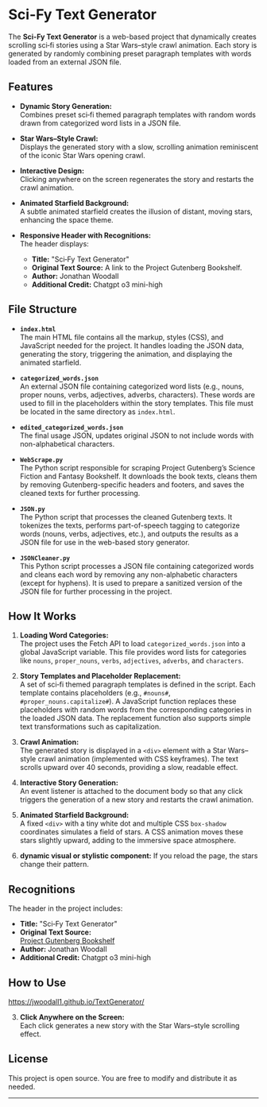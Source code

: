 # Sci-Fy Text Generator

The **Sci-Fy Text Generator** is a web-based project that dynamically creates scrolling sci‑fi stories using a Star Wars–style crawl animation. Each story is generated by randomly combining preset paragraph templates with words loaded from an external JSON file.

## Features

- **Dynamic Story Generation:**  
  Combines preset sci‑fi themed paragraph templates with random words drawn from categorized word lists in a JSON file.

- **Star Wars–Style Crawl:**  
  Displays the generated story with a slow, scrolling animation reminiscent of the iconic Star Wars opening crawl.

- **Interactive Design:**  
  Clicking anywhere on the screen regenerates the story and restarts the crawl animation.

- **Animated Starfield Background:**  
  A subtle animated starfield creates the illusion of distant, moving stars, enhancing the space theme.

- **Responsive Header with Recognitions:**  
  The header displays:
  - **Title:** "Sci‑Fy Text Generator"
  - **Original Text Source:** A link to the Project Gutenberg Bookshelf.
  - **Author:** Jonathan Woodall
  - **Additional Credit:** Chatgpt o3 mini-high

## File Structure

- **`index.html`**  
  The main HTML file contains all the markup, styles (CSS), and JavaScript needed for the project. It handles loading the JSON data, generating the story, triggering the animation, and displaying the animated starfield.

- **`categorized_words.json`**  
  An external JSON file containing categorized word lists (e.g., nouns, proper nouns, verbs, adjectives, adverbs, characters). These words are used to fill in the placeholders within the story templates. This file must be located in the same directory as `index.html`.

- **`edited_categorized_words.json`**  
  The final usage JSON, updates original JSON to not include words with non-alphabetical characters.

- **`WebScrape.py`**  
  The Python script responsible for scraping Project Gutenberg’s Science Fiction and Fantasy Bookshelf. It downloads the book texts, cleans them by removing Gutenberg-specific headers and footers, and saves the cleaned texts for further processing.

- **`JSON.py`**  
  The Python script that processes the cleaned Gutenberg texts. It tokenizes the texts, performs part-of-speech tagging to categorize words (nouns, verbs, adjectives, etc.), and outputs the results as a JSON file for use in the web-based story generator.

- **`JSONCleaner.py`**  
  This Python script processes a JSON file containing categorized words and cleans each word by removing any non-alphabetic characters (except for hyphens). It is used to prepare a sanitized version of the JSON file for further processing in the project.

## How It Works

1. **Loading Word Categories:**  
   The project uses the Fetch API to load `categorized_words.json` into a global JavaScript variable. This file provides word lists for categories like `nouns`, `proper_nouns`, `verbs`, `adjectives`, `adverbs`, and `characters`.

2. **Story Templates and Placeholder Replacement:**  
   A set of sci‑fi themed paragraph templates is defined in the script. Each template contains placeholders (e.g., `#nouns#`, `#proper_nouns.capitalize#`). A JavaScript function replaces these placeholders with random words from the corresponding categories in the loaded JSON data. The replacement function also supports simple text transformations such as capitalization.

3. **Crawl Animation:**  
   The generated story is displayed in a `<div>` element with a Star Wars–style crawl animation (implemented with CSS keyframes). The text scrolls upward over 40 seconds, providing a slow, readable effect.

4. **Interactive Story Generation:**  
   An event listener is attached to the document body so that any click triggers the generation of a new story and restarts the crawl animation.

5. **Animated Starfield Background:**  
   A fixed `<div>` with a tiny white dot and multiple CSS `box-shadow` coordinates simulates a field of stars. A CSS animation moves these stars slightly upward, adding to the immersive space atmosphere.

6. **dynamic visual or stylistic component:**
  If you reload the page, the stars change their pattern.

## Recognitions

The header in the project includes:
- **Title:** "Sci‑Fy Text Generator"
- **Original Text Source:**  
  [Project Gutenberg Bookshelf](https://www.gutenberg.org/ebooks/bookshelf/480)
- **Author:** Jonathan Woodall
- **Additional Credit:** Chatgpt o3 mini-high

## How to Use

https://jwoodall1.github.io/TextGenerator/

3. **Click Anywhere on the Screen:**  
   Each click generates a new story with the Star Wars–style scrolling effect.

## License

This project is open source. You are free to modify and distribute it as needed.

---

